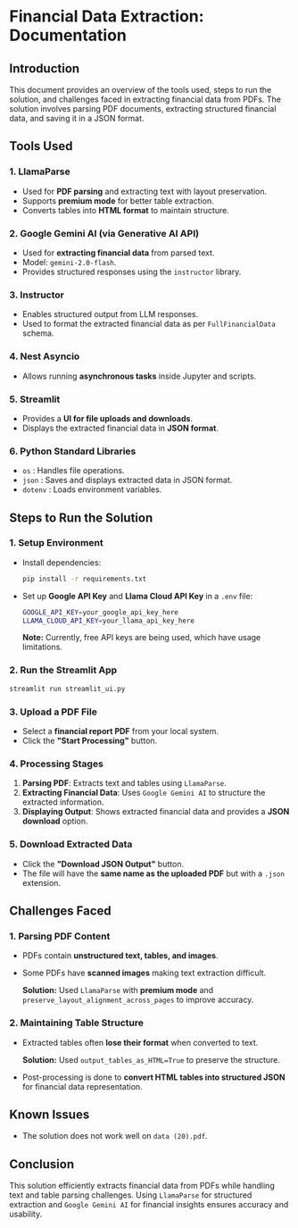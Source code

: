 # Financial Data Extraction: Documentation

## Introduction

This document provides an overview of the tools used, steps to run the solution, and challenges faced in extracting financial data from PDFs. The solution involves parsing PDF documents, extracting structured financial data, and saving it in a JSON format.

## Tools Used

### 1. LlamaParse

- Used for **PDF parsing** and extracting text with layout preservation.
- Supports **premium mode** for better table extraction.
- Converts tables into **HTML format** to maintain structure.

### 2. Google Gemini AI (via Generative AI API)

- Used for **extracting financial data** from parsed text.
- Model: `gemini-2.0-flash`.
- Provides structured responses using the `instructor` library.

### 3. Instructor

- Enables structured output from LLM responses.
- Used to format the extracted financial data as per `FullFinancialData` schema.

### 4. Nest Asyncio

- Allows running **asynchronous tasks** inside Jupyter and scripts.

### 5. Streamlit

- Provides a **UI for file uploads and downloads**.
- Displays the extracted financial data in **JSON format**.

### 6. Python Standard Libraries

- `os` : Handles file operations.
- `json` : Saves and displays extracted data in JSON format.
- `dotenv` : Loads environment variables.

## Steps to Run the Solution

### 1. Setup Environment

- Install dependencies:

  ```sh
  pip install -r requirements.txt
  ```

- Set up **Google API Key** and **Llama Cloud API Key** in a `.env` file:

  ```sh
  GOOGLE_API_KEY=your_google_api_key_here
  LLAMA_CLOUD_API_KEY=your_llama_api_key_here
  ```

  **Note:** Currently, free API keys are being used, which have usage limitations.

### 2. Run the Streamlit App

```sh
streamlit run streamlit_ui.py
```

### 3. Upload a PDF File

- Select a **financial report PDF** from your local system.
- Click the **"Start Processing"** button.

### 4. Processing Stages

1. **Parsing PDF**: Extracts text and tables using `LlamaParse`.
2. **Extracting Financial Data**: Uses `Google Gemini AI` to structure the extracted information.
3. **Displaying Output**: Shows extracted financial data and provides a **JSON download** option.

### 5. Download Extracted Data

- Click the **"Download JSON Output"** button.
- The file will have the **same name as the uploaded PDF** but with a `.json` extension.

## Challenges Faced

### 1. Parsing PDF Content

- PDFs contain **unstructured text, tables, and images**.
- Some PDFs have **scanned images** making text extraction difficult.

  **Solution:** Used `LlamaParse` with **premium mode** and `preserve_layout_alignment_across_pages` to improve accuracy.

### 2. Maintaining Table Structure

- Extracted tables often **lose their format** when converted to text.

  **Solution:** Used `output_tables_as_HTML=True` to preserve the structure.

- Post-processing is done to **convert HTML tables into structured JSON** for financial data representation.

## Known Issues

- The solution does not work well on `data (20).pdf`.

## Conclusion

This solution efficiently extracts financial data from PDFs while handling text and table parsing challenges. Using `LlamaParse` for structured extraction and `Google Gemini AI` for financial insights ensures accuracy and usability. 
